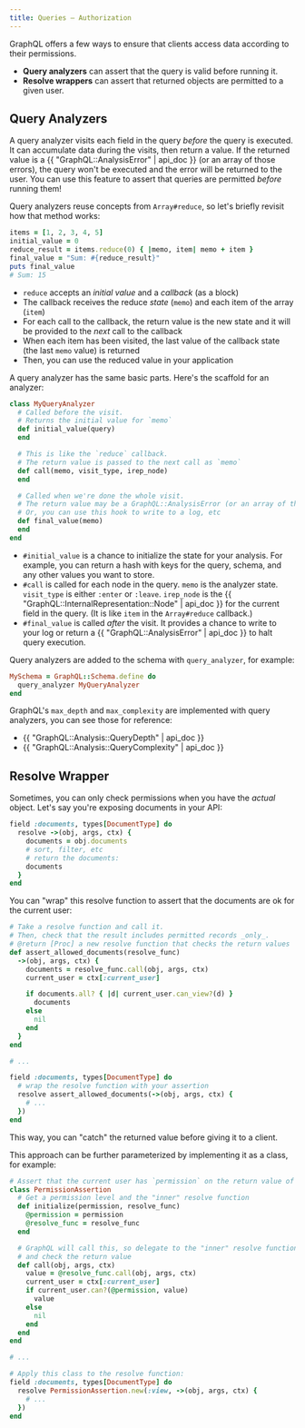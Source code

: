 ```yaml
---
title: Queries — Authorization
---
```


GraphQL offers a few ways to ensure that clients access data according to their permissions.

- __Query analyzers__ can assert that the query is valid before running it.
- __Resolve wrappers__ can assert that returned objects are permitted to a given user.

## Query Analyzers

A query analyzer visits each field in the query _before_ the query is executed. It can accumulate data during the visits, then return a value. If the returned value is a {{ "GraphQL::AnalysisError" | api_doc }} (or an array of those errors), the query won't be executed and the error will be returned to the user. You can use this feature to assert that queries are permitted _before_ running them!

Query analyzers reuse concepts from `Array#reduce`, so let's briefly revisit how that method works:

```ruby
items = [1, 2, 3, 4, 5]
initial_value = 0
reduce_result = items.reduce(0) { |memo, item| memo + item }
final_value = "Sum: #{reduce_result}"
puts final_value
# Sum: 15
```

- `reduce` accepts an _initial value_ and a _callback_ (as a block)
- The callback receives the reduce _state_ (`memo`) and each item of the array (`item`)
- For each call to the callback, the return value is the new state and it will be provided to the _next_ call to the callback
- When each item has been visited, the last value of the callback state (the last `memo` value) is returned
- Then, you can use the reduced value in your application

A query analyzer has the same basic parts. Here's the scaffold for an analyzer:

```ruby
class MyQueryAnalyzer
  # Called before the visit.
  # Returns the initial value for `memo`
  def initial_value(query)
  end

  # This is like the `reduce` callback.
  # The return value is passed to the next call as `memo`
  def call(memo, visit_type, irep_node)
  end

  # Called when we're done the whole visit.
  # The return value may be a GraphQL::AnalysisError (or an array of them).
  # Or, you can use this hook to write to a log, etc
  def final_value(memo)
  end
end
```

- `#initial_value` is a chance to initialize the state for your analysis. For example, you can return a hash with keys for the query, schema, and any other values you want to store.
- `#call` is called for each node in the query. `memo` is the analyzer state. `visit_type` is either `:enter` or `:leave`. `irep_node` is the {{
  "GraphQL::InternalRepresentation::Node" | api_doc }} for the current field in the query. (It is like `item` in the `Array#reduce` callback.)
- `#final_value` is called _after_ the visit. It provides a chance to write to your log or return a {{ "GraphQL::AnalysisError" | api_doc }} to halt query execution.

Query analyzers are added to the schema with `query_analyzer`, for example:

```ruby
MySchema = GraphQL::Schema.define do
  query_analyzer MyQueryAnalyzer
end
```

GraphQL's `max_depth` and `max_complexity` are implemented with query analyzers, you can see those for reference:

- {{ "GraphQL::Analysis::QueryDepth" | api_doc }}
- {{ "GraphQL::Analysis::QueryComplexity" | api_doc }}

## Resolve Wrapper

Sometimes, you can only check permissions when you have the _actual_ object. Let's say you're exposing documents in your API:

```ruby
field :documents, types[DocumentType] do
  resolve ->(obj, args, ctx) {
    documents = obj.documents
    # sort, filter, etc
    # return the documents:
    documents
  }
end
```

You can "wrap" this resolve function to assert that the documents are ok for the current user:

```ruby
# Take a resolve function and call it.
# Then, check that the result includes permitted records _only_.
# @return [Proc] a new resolve function that checks the return values
def assert_allowed_documents(resolve_func)
  ->(obj, args, ctx) {
    documents = resolve_func.call(obj, args, ctx)
    current_user = ctx[:current_user]

    if documents.all? { |d| current_user.can_view?(d) }
      documents
    else
      nil
    end
  }
end

# ...

field :documents, types[DocumentType] do
  # wrap the resolve function with your assertion
  resolve assert_allowed_documents(->(obj, args, ctx) {
    # ...
  })
end
```

This way, you can "catch" the returned value before giving it to a client.

This approach can be further parameterized by implementing it as a class, for example:

```ruby
# Assert that the current user has `permission` on the return value of `block`
class PermissionAssertion
  # Get a permission level and the "inner" resolve function
  def initialize(permission, resolve_func)
    @permission = permission
    @resolve_func = resolve_func
  end

  # GraphQL will call this, so delegate to the "inner" resolve function
  # and check the return value
  def call(obj, args, ctx)
    value = @resolve_func.call(obj, args, ctx)
    current_user = ctx[:current_user]
    if current_user.can?(@permission, value)
      value
    else
      nil
    end
  end
end

# ...

# Apply this class to the resolve function:
field :documents, types[DocumentType] do
  resolve PermissionAssertion.new(:view, ->(obj, args, ctx) {
    # ...
  })
end
```
